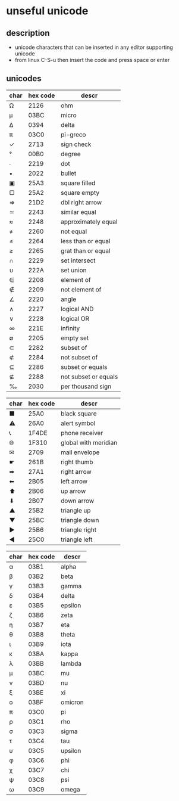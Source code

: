 # unseful unicode

## description

- unicode characters that can be inserted in any editor supporting unicode
- from linux C-S-u then insert the code and press space or enter

## unicodes

| char | hex code | descr                |
| ---- | -------- | -------------------- |
| Ω    | 2126     | ohm                  |
| μ    | 03BC     | micro                |
| Δ    | 0394     | delta                |
| π    | 03C0     | pi-greco             |
| ✓   | 2713     | sign check           |
| °    | 00B0     | degree               |
| ∙    | 2219     | dot                  |
| •    | 2022     | bullet               |
| ▣    | 25A3     | square filled        |
| ▢    | 25A2     | square empty         |
| ⇒    | 21D2     | dbl right arrow      |
| ≃    | 2243     | similar equal        |
| ≈    | 2248     | approximately equal  |
| ≠    | 2260     | not equal            |
| ≤    | 2264     | less than or equal   |
| ≥    | 2265     | grat than or equal   |
| ∩    | 2229     | set intersect        |
| ∪    | 222A     | set union            |
| ∈    | 2208     | element of           |
| ∉    | 2209     | not element of       |
| ∠    | 2220     | angle                |
| ∧    | 2227     | logical AND          |
| ∨    | 2228     | logical OR           |
| ∞    | 221E     | infinity             |
| ∅    | 2205     | empty set            |
| ⊂    | 2282     | subset of            |
| ⊄    | 2284     | not subset of        |
| ⊆    | 2286     | subset or equals     |
| ⊈    | 2288     | not subset or equals |
| ‰    | 2030     | per thousand sign    |

| char | hex code | descr                |
| ---- | -------- | -------------------- |
| ■    | 25A0     | black square         |
| ⚠    | 26A0     | alert symbol         |
| 📞    | 1F4DE    | phone receiver       |
| 🌐    | 1F310    | global with meridian |
| ✉    | 2709     | mail envelope        |
| ☛    | 261B     | right thumb          |
| ➡    | 27A1     | right arrow          |
| ⬅    | 2B05     | left arrow           |
| ⬆    | 2B06     | up arrow             |
| ⬇    | 2B07     | down arrow           |
| ▲    | 25B2     | triangle up          |
| ▼    | 25BC     | triangle down        |
| ▶    | 25B6     | triangle right       |
| ◀    | 25C0     | triangle left        |

| char | hex code | descr   |
| ---- | -------- | ------- |
| α    | 03B1     | alpha   |
| β    | 03B2     | beta    |
| γ    | 03B3     | gamma   |
| δ    | 03B4     | delta   |
| ε    | 03B5     | epsilon |
| ζ    | 03B6     | zeta    |
| η    | 03B7     | eta     |
| θ    | 03B8     | theta   |
| ι    | 03B9     | iota    |
| κ    | 03BA     | kappa   |
| λ    | 03BB     | lambda  |
| μ    | 03BC     | mu      |
| ν    | 03BD     | nu      |
| ξ    | 03BE     | xi      |
| ο    | 03BF     | omicron |
| π    | 03C0     | pi      |
| ρ    | 03C1     | rho     |
| σ    | 03C3     | sigma   |
| τ    | 03C4     | tau     |
| υ    | 03C5     | upsilon |
| φ    | 03C6     | phi     |
| χ    | 03C7     | chi     |
| ψ    | 03C8     | psi     |
| ω    | 03C9     | omega   |
